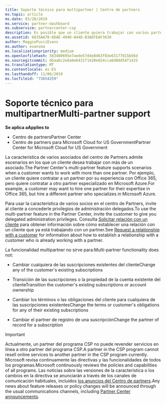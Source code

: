 ```yaml
---
title: Soporte técnico para multipartner | Centro de partners
ms.topic: article
ms.date: 03/20/2019
ms.service: partner-dashboard
ms.subservice: partnercenter-csp
description: Es posible que un cliente quiera trabajar con varios partners especializados en distintos servicios en el programa Proveedor de soluciones en la nube.
ms.assetid: 6835AA78-6DAE-4940-844D-B3AEFEAF3630
author: MaggiePucciEvans
ms.author: evansma
ms.localizationpriority: medium
ms.openlocfilehash: 583400695e7aede57d4e8d63f03e63177815b56d
ms.sourcegitcommit: dbaa6c2e8a0e6431f1420e024cca6d0dd54f1425
ms.translationtype: MT
ms.contentlocale: es-ES
ms.lasthandoff: 11/06/2019
ms.locfileid: "73654259"
---
```

# <a name="multi-partner-support"></a><span data-ttu-id="f89f4-103">Soporte técnico para multipartner</span><span class="sxs-lookup"><span data-stu-id="f89f4-103">Multi-partner support</span></span>

<span data-ttu-id="f89f4-104">**Se aplica a**</span><span class="sxs-lookup"><span data-stu-id="f89f4-104">**Applies to**</span></span>

-  <span data-ttu-id="f89f4-105">Centro de partners</span><span class="sxs-lookup"><span data-stu-id="f89f4-105">Partner Center</span></span>
-  <span data-ttu-id="f89f4-106">Centro de partners para Microsoft Cloud for US Government</span><span class="sxs-lookup"><span data-stu-id="f89f4-106">Partner Center for Microsoft Cloud for US Government</span></span>

<span data-ttu-id="f89f4-107">La característica de varios asociados del centro de Partners admite escenarios en los que un cliente desea trabajar con más de un asociado.</span><span class="sxs-lookup"><span data-stu-id="f89f4-107">The Partner Center's multi-partner feature supports scenarios when a customer wants to work with more than one partner.</span></span> <span data-ttu-id="f89f4-108">Por ejemplo, un cliente quiere contratar a un partner por su experiencia con Office 365, pero quiere contratar a otro partner especializado en Microsoft Azure.</span><span class="sxs-lookup"><span data-stu-id="f89f4-108">For example, a customer may want to hire one partner for their expertise in Office 365, but hire a different partner who specializes in Microsoft Azure.</span></span>

<span data-ttu-id="f89f4-109">Para usar la característica de varios socios en el centro de Partners, invite al cliente a concederle privilegios de administración delegados.</span><span class="sxs-lookup"><span data-stu-id="f89f4-109">To use the multi-partner feature in the Partner Center, invite the customer to give you delegated administration privileges.</span></span> <span data-ttu-id="f89f4-110">Consulta [Solicitar relación con un cliente](request-a-relationship-with-a-customer.md) para obtener información sobre cómo establecer una relación con un cliente que ya está trabajando con un partner.</span><span class="sxs-lookup"><span data-stu-id="f89f4-110">See [Request a relationship with a customer](request-a-relationship-with-a-customer.md) for information about how to establish a relationship with a customer who is already working with a partner.</span></span>

<span data-ttu-id="f89f4-111">La funcionalidad multipartner no sirve para:</span><span class="sxs-lookup"><span data-stu-id="f89f4-111">Multi-partner functionality does not:</span></span>

- <span data-ttu-id="f89f4-112">Cambiar cualquiera de las suscripciones existentes del cliente</span><span class="sxs-lookup"><span data-stu-id="f89f4-112">Change any of the customer's existing subscriptions</span></span>

- <span data-ttu-id="f89f4-113">Transición de las suscripciones o la propiedad de la cuenta existente del cliente</span><span class="sxs-lookup"><span data-stu-id="f89f4-113">Transition the customer's existing subscriptions or account ownership</span></span>

- <span data-ttu-id="f89f4-114">Cambiar los términos o las obligaciones del cliente para cualquiera de las suscripciones existentes</span><span class="sxs-lookup"><span data-stu-id="f89f4-114">Change the terms or customer's obligations for any of their existing subscriptions</span></span>

- <span data-ttu-id="f89f4-115">Cambiar el partner de registro de una suscripción</span><span class="sxs-lookup"><span data-stu-id="f89f4-115">Change the partner of record for a subscription</span></span>

> [!IMPORTANT]  
> <span data-ttu-id="f89f4-116">Actualmente, un partner del programa CSP no puede revender servicios en línea a otro partner del programa CSP.</span><span class="sxs-lookup"><span data-stu-id="f89f4-116">A partner in the CSP program cannot resell online services to another partner in the CSP program currently.</span></span> <span data-ttu-id="f89f4-117">Microsoft revisa continuamente las directivas y las funcionalidades de todos los programas.</span><span class="sxs-lookup"><span data-stu-id="f89f4-117">Microsoft continuously reviews the policies and capabilities of all programs.</span></span> <span data-ttu-id="f89f4-118">Las noticias sobre las versiones de la característica o los cambios en la directiva se anunciarán a través de los canales de comunicación habituales, incluidos [los anuncios del Centro de partners](https://partner.microsoft.com/pcv/announcements).</span><span class="sxs-lookup"><span data-stu-id="f89f4-118">Any news about feature releases or policy changes will be announced through the usual communications channels, including [Partner Center announcements](https://partner.microsoft.com/pcv/announcements).</span></span>